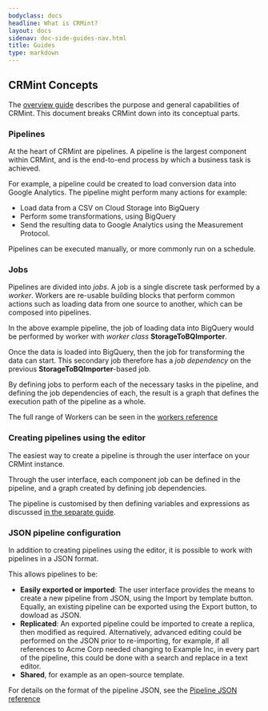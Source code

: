 ```yaml
---
bodyclass: docs
headline: What is CRMint?
layout: docs
sidenav: doc-side-guides-nav.html
title: Guides
type: markdown
---
```


## CRMint Concepts

The [overview guide](index.html) describes the purpose and general capabilities of CRMint. This document breaks CRMint down into its conceptual parts.

### Pipelines

At the heart of CRMint are pipelines. A pipeline is the largest component within CRMint, and is the end-to-end process by which a business task is achieved.

For example, a pipeline could be created to load conversion data into Google Analytics. The pipeline might perform many actions for example:

*   Load data from a CSV on Cloud Storage into BigQuery
*   Perform some transformations, using BigQuery
*   Send the resulting data to Google Analytics using the Measurement Protocol.

Pipelines can be executed manually, or more commonly run on a schedule.

### Jobs

Pipelines are divided into *jobs*. A job is a single discrete task performed by a *worker*.  Workers are re-usable building blocks that perform common actions such as loading data from one source to another, which can be composed into pipelines.

In the above example pipeline, the job of loading data into BigQuery would be performed by worker with *worker class* **StorageToBQImporter**.

Once the data is loaded into BigQuery, then the job for transforming the data can start. This secondary job therefore has a *job dependency* on the previous **StorageToBQImporter**-based job.

By defining jobs to perform each of the necessary tasks in the pipeline, and defining the job dependencies of each, the result is a graph that defines the execution path of the pipeline as a whole.

The full range of Workers can be seen in the [workers reference](../reference/worker_spec.html)

### Creating pipelines using the editor

The easiest way to create a pipeline is through the user interface on your CRMint instance.

Through the user interface, each component job can be defined in the pipeline, and a graph created by defining job dependencies.

The pipeline is customised by then defining variables and expressions as discussed [in the separate guide](variables.html).

### JSON pipeline configuration

In addition to creating pipelines using the editor, it is possible to work with pipelines in a JSON format.

This allows pipelines to be:

*   **Easily exported or imported**: The user interface provides the means to create a new pipeline from JSON, using the Import by template button. Equally, an existing pipeline can be exported using the Export button, to dowload as JSON.
*   **Replicated**: An exported pipeline could be imported to create a replica, then modified as required. Alternatively, advanced editing could be performed on the JSON prior to re-importing, for example, if all references to Acme Corp needed changing to Example Inc, in every part of the pipeline, this could be done with a search and replace in a text editor.
*   **Shared**, for example as an open-source template.

For details on the format of the pipeline JSON, see the [Pipeline JSON reference](../reference/index.html)

